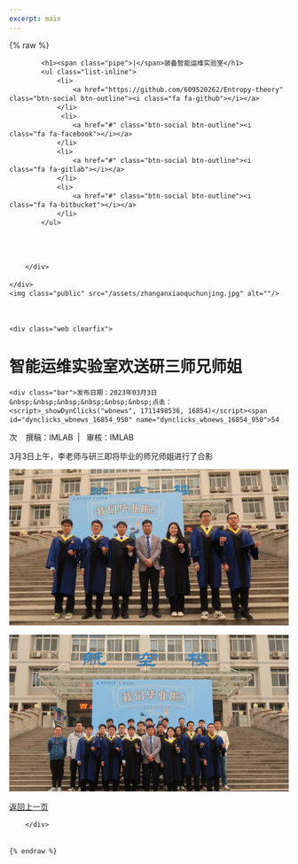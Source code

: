 ```yaml
---
excerpt: main
---
```


{% raw %}
<div class="header_down">
		<div class="wrap">
			
			<h1><span class="pipe">|</span>装备智能运维实验室</h1>
			<ul class="list-inline">
				<li>
					<a href="https://github.com/609520262/Entropy-theory" class="btn-social btn-outline"><i class="fa fa-github"></i></a>
				</li>
				 <li>
					<a href="#" class="btn-social btn-outline"><i class="fa fa-facebook"></i></a>
				</li>
				<li>
					<a href="#" class="btn-social btn-outline"><i class="fa fa-gitlab"></i></a>
				</li> 
				<li>
					<a href="#" class="btn-social btn-outline"><i class="fa fa-bitbucket"></i></a>
				</li>
			</ul>
			
			
			
			
		</div>
		
	</div>
	<img class="public" src="/assets/zhanganxiaoquchunjing.jpg" alt=""/>
	
	

	<div class="web clearfix">
            

<script language="javascript" src="../../_dwr/interface/NewsvoteDWR.js"></script><script language="javascript" src="../../_dwr/engine.js"></script><script language="javascript" src="/system/resource/js/news/newscontent.js"></script><link href="/system/resource/js/photoswipe/3.0.5.1/photoswipe.css" type="text/css" rel="stylesheet"><script language="javascript" src="/system/resource/js/photoswipe/3.0.5.1/pw.js"></script><link rel="stylesheet" content-type="text/css" href="/system/resource/style/component/news/content/format4.css"><script language="javascript" src="/system/resource/js/ajax.js"></script><form name="_newscontent_fromname">
<div class="content">
    <h1>智能运维实验室欢送研三师兄师姐</h1>
    
    <div class="bar">发布日期：2023年03月3日&nbsp;&nbsp;&nbsp;&nbsp;&nbsp;&nbsp;点击：<script>_showDynClicks("wbnews", 1711498536, 16854)</script><span id="dynclicks_wbnews_16854_950" name="dynclicks_wbnews_16854_950">54
</span>次<span class="fr">&nbsp;&nbsp;&nbsp;&nbsp;撰稿：IMLAB&nbsp;&nbsp;|&nbsp;&nbsp;&nbsp;审核：IMLAB</span></div>
    <div id="vsb_content_4" class="nr"><div class="v_news_content">
<p class="vsbcontent_start">3月3日上午，李老师与研三即将毕业的师兄师姐进行了合影</p><p class="vsbcontent_img"><img src="/assets/微信图片_20230416162710.jpg" width="600" vsbhref="vurl" vurl="/_vsl/86AB1D990D10686343D177A3CA1DFEAE/29D9B00D/4F935" vheight="" vwidth="600" orisrc="/__local/F/BD/0D/A8A29B60337F45D93567690FCB0_DDBCFB3F_2F9257.jpg" class="img_vsb_content"></p>
<p class="vsbcontent_img"><img src="/assets/News/微信图片_20230416163150.jpg" width="600" vsbhref="vurl" vurl="/_vsl/86AB1D990D10686343D177A3CA1DFEAE/29D9B00D/4F935" vheight="" vwidth="600" orisrc="/__local/F/BD/0D/A8A29B60337F45D93567690FCB0_DDBCFB3F_2F9257.jpg" class="img_vsb_content"></p>

</div></div><div id="div_vote_id"></div>
    </div>
</form>
<div class="rst-footer-buttons" role="navigation" aria-label="页脚">
                        <a href="/News" class="btn btn-neutral float-right" title="动态" accesskey="n" rel="next">返回上一页 <span class="fa fa-arrow-circle-right" aria-hidden="true"></span></a>
                    </div>

        </div>
	
	
	{% endraw %}